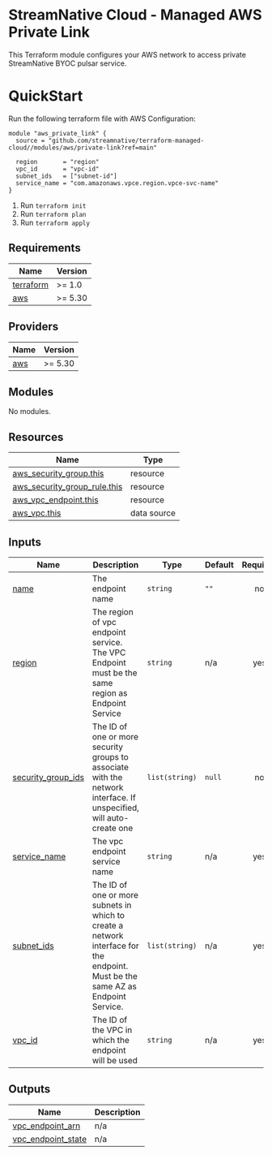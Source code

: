 # StreamNative Cloud - Managed AWS Private Link

This Terraform module configures your AWS network to access private StreamNative BYOC pulsar service.

# QuickStart
Run the following terraform file with AWS Configuration:

```hcl
module "aws_private_link" {
  source = "github.com/streamnative/terraform-managed-cloud//modules/aws/private-link?ref=main"

  region       = "region"
  vpc_id       = "vpc-id"
  subnet_ids   = ["subnet-id"]
  service_name = "com.amazonaws.vpce.region.vpce-svc-name"
}
```

1. Run `terraform init`
2. Run `terraform plan`
3. Run `terraform apply`

<!-- BEGIN_TF_DOCS -->
## Requirements

| Name | Version |
|------|---------|
| <a name="requirement_terraform"></a> [terraform](#requirement\_terraform) | >= 1.0 |
| <a name="requirement_aws"></a> [aws](#requirement\_aws) | >= 5.30 |

## Providers

| Name | Version |
|------|---------|
| <a name="provider_aws"></a> [aws](#provider\_aws) | >= 5.30 |

## Modules

No modules.

## Resources

| Name | Type |
|------|------|
| [aws_security_group.this](https://registry.terraform.io/providers/hashicorp/aws/latest/docs/resources/security_group) | resource |
| [aws_security_group_rule.this](https://registry.terraform.io/providers/hashicorp/aws/latest/docs/resources/security_group_rule) | resource |
| [aws_vpc_endpoint.this](https://registry.terraform.io/providers/hashicorp/aws/latest/docs/resources/vpc_endpoint) | resource |
| [aws_vpc.this](https://registry.terraform.io/providers/hashicorp/aws/latest/docs/data-sources/vpc) | data source |

## Inputs

| Name | Description | Type | Default | Required |
|------|-------------|------|---------|:--------:|
| <a name="input_name"></a> [name](#input\_name) | The endpoint name | `string` | `""` | no |
| <a name="input_region"></a> [region](#input\_region) | The region of vpc endpoint service. The VPC Endpoint must be the same region as Endpoint Service | `string` | n/a | yes |
| <a name="input_security_group_ids"></a> [security\_group\_ids](#input\_security\_group\_ids) | The ID of one or more security groups to associate with the network interface. If unspecified, will auto-create one | `list(string)` | `null` | no |
| <a name="input_service_name"></a> [service\_name](#input\_service\_name) | The vpc endpoint service name | `string` | n/a | yes |
| <a name="input_subnet_ids"></a> [subnet\_ids](#input\_subnet\_ids) | The ID of one or more subnets in which to create a network interface for the endpoint. Must be the same AZ as Endpoint Service. | `list(string)` | n/a | yes |
| <a name="input_vpc_id"></a> [vpc\_id](#input\_vpc\_id) | The ID of the VPC in which the endpoint will be used | `string` | n/a | yes |

## Outputs

| Name | Description |
|------|-------------|
| <a name="output_vpc_endpoint_arn"></a> [vpc\_endpoint\_arn](#output\_vpc\_endpoint\_arn) | n/a |
| <a name="output_vpc_endpoint_state"></a> [vpc\_endpoint\_state](#output\_vpc\_endpoint\_state) | n/a |
<!-- END_TF_DOCS -->